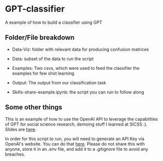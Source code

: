 # GPT-classifier

A example of how to build a classifier using GPT

## Folder/File breakdown 

- Data-Viz: folder with relevant data for producing confusion matrices 

- Data: subset of the data to run the script 

- Examples: Two csvs, which were used to feed the classifier the examples for few shot learning

- Output: The output from our classification task

- Skills-share-example.ipynb: the script you can run to follow along

## Some other things

This is an example of how to use the OpenAI API to leverage the capabilities of GPT for social science research, demoing stuff I learned at SICSS :). Slides are [here](https://docs.google.com/presentation/d/1AGCCTx4P9hJgpK4U5ErOzWRJZioKl3DflwyD59KOEJ4/edit?usp=sharing). 

In order for this script to run, you will need to generate an API Key via OpenAI's website. You can do that [here](https://help.openai.com/en/articles/4936850-where-do-i-find-my-secret-api-key). Please do not share this with anyone, store it in an .env file, and add it to a .gitignore file to avoid any breaches.
